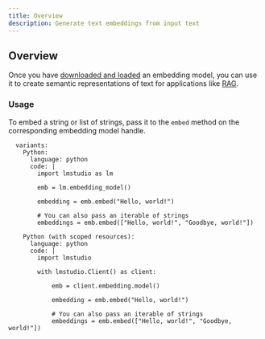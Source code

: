 ```yaml
---
title: Overview
description: Generate text embeddings from input text
---
```


## Overview

Once you have [downloaded and loaded](/docs/basics/index) an embedding model,
you can use it to create semantic representations of text for applications like
[RAG](/docs/basics/rag).

### Usage

To embed a string or list of strings, pass it to the `embed` method on the corresponding embedding model handle.

```lms_code_snippet
  variants:
    Python:
      language: python
      code: |
        import lmstudio as lm

        emb = lm.embedding_model()

        embedding = emb.embed("Hello, world!")

        # You can also pass an iterable of strings
        embeddings = emb.embed(["Hello, world!", "Goodbye, world!"])

    Python (with scoped resources):
      language: python
      code: |
        import lmstudio

        with lmstudio.Client() as client:

            emb = client.embedding.model()

            embedding = emb.embed("Hello, world!")

            # You can also pass an iterable of strings
            embeddings = emb.embed(["Hello, world!", "Goodbye, world!"])
```
